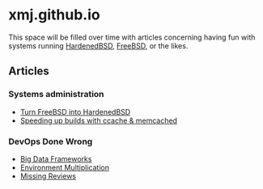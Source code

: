 # xmj.github.io

This space will be filled over time with articles concerning having fun with
systems running [HardenedBSD](https://www.hardenedbsd.org),
[FreeBSD](https://www.freebsd.org), or the likes.


## Articles


### Systems administration

* [Turn FreeBSD into HardenedBSD](articles/sysadmin/convert_freebsd_to_hardenedbsd.md)
* [Speeding up builds with ccache & memcached](articles/sysadmin/builds_ccache_memcached.md)


### DevOps Done Wrong

* [Big Data Frameworks](articles/devops_done_wrong/big_data_frameworks.md)
* [Environment Multiplication](articles/devops_done_wrong/environment_multiplication.md)
* [Missing Reviews](articles/devops_done_wrong/missing_reviews.md)
